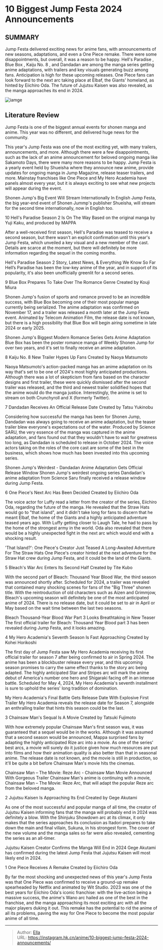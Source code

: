 # 10 Biggest Jump Festa 2024 Announcements


## SUMMARY 


 Jump Festa delivered exciting news for anime fans, with announcements of new seasons, adaptations, and even a 
One Piece
 remake. There were some disappointments, but overall, it was a reason to be happy. 
Hell&#39;s Paradise
, 
Blue Box
, 
Kaiju No. 8
, and 
Dandadan
 are among the manga series getting anime adaptations, with trailers and key visuals generating buzz among fans. Anticipation is high for these upcoming releases. 
One Piece
 fans can look forward to the next arc taking place at Elbaf, the Giants&#39; homeland, as hinted by Eiichiro Oda. The future of 
Jujutsu Kaisen
 was also revealed, as the manga approaches its end in 2024. 

![iamge](https://static1.srcdn.com/wordpress/wp-content/uploads/2023/12/jump-festa-2024-poster-1.jpg)

## Literature Review

Jump Festa is one of the biggest annual events for shonen manga and anime. This year was no different, and delivered huge news for the community.




This year&#39;s Jump Festa was one of the most exciting yet, with many trailers, announcements, and more. Although there were a few disappointments, such as the lack of an anime announcement for beloved ongoing manga like Sakamoto Days, there were many more reasons to be happy.
Jump Festa is a yearly event held by Shueisha where they announce new anime, provide updates for ongoing manga in Jump Magazine, release teaser trailers, and more. Mainstay franchises like One Piece and My Hero Academia have panels almost every year, but it is always exciting to see what new projects will appear during the event.
            
 
 Shonen Jump&#39;s Big Event Will Stream Internationally In English 
Jump Festa, the big year-end event of Shonen Jummp&#39;s publisher Shueisha, will stream for the second time internationally, now in English too.












 








 10  Hell&#39;s Paradise Season 2 Is On The Way 
Based on the original manga by Yuji Kaku, and produced by MAPPA


After a well-received first season, Hell&#39;s Paradise was teased to receive a second season, but there wasn&#39;t an explicit confirmation until this year&#39;s Jump Festa, which unveiled a key visual and a new member of the cast. Details are scarce at the moment, but there will definitely be more information regarding the sequel in the coming months.
            
 
 Hell&#39;s Paradise Season 2 Story, Latest News, &amp; Everything We Know So Far 
Hell’s Paradise has been the low-key anime of the year, and in support of its popularity, it&#39;s also been unofficially greenlit for a second series.








 9  Blue Box Prepares To Take Over The Romance Genre 
Created by Kouji Miura
        

Shonen Jump&#39;s fusion of sports and romance proved to be an incredible success, with Blue Box becoming one of their most popular manga currently being serialized. The anime adaptation was confirmed on November 17, and a trailer was released a month later at the Jump Festa event. Animated by Telecom Animation Film, the release date is not known, but there is a high possibility that Blue Box will begin airing sometime in late 2024 or early 2025.
            
 
 Shonen Jump&#39;s Biggest Modern Romance Series Gets Anime Adaptation 
Blue Box has been the poster romance manga of Weekly Shonen Jump for over two years, and it&#39;s set to finally receive an anime adaptation.








 8  Kaiju No. 8 New Trailer Hypes Up Fans 
Created by Naoya Matsumoto


Naoya Matsumoto&#39;s action-packed manga has an anime adaptation on its way that&#39;s set to be one of 2024&#39;s most highly anticipated productions. Although there was a lot of skepticism from fans based on the character designs and first trailer, these were quickly dismissed after the second trailer was released, and the third and newest trailer solidified hopes that the anime would do the manga justice. Interestingly, the anime is set to stream on both Crunchyroll and X (formerly Twitter).





 7  Dandadan Receives An Official Release Date 
Created by Tatsu Yukinobu


Considering how successful the manga has been for Shonen Jump, Dandadan was always going to receive an anime adaptation, but the teaser trailer blew everyone&#39;s expectations out of the water. Produced by Science SARU, the very essence of the manga was captured in the anime adaptation, and fans found out that they wouldn&#39;t have to wait for greatness too long, as Dandadan is scheduled to release in October 2024. The voice actors taking on the roles of the core cast are some of the best in the business, which shows how much has been invested into this upcoming series.
            
 
 Shonen Jump&#39;s Weirdest - Dandadan Anime Adaptation Gets Official Release Window 
Shonen Jump&#39;s weirdest ongoing series Dandadan&#39;s anime adaptation from Science Saru finally received a release window during Jump Festa.








 6  One Piece&#39;s Next Arc Has Been Decided 
Created by Eiichiro Oda


The voice actor for Luffy read a letter from the creator of the series, Eiichiro Oda, regarding the future of the manga. He revealed that the Straw Hats would go to &#34;that island&#34;, and it didn&#39;t take long for fans to discern that he meant Elbaf, the home of the Giants and a highly anticipated adventure teased years ago. With Luffy getting closer to Laugh Tale, he had to pass by the home of the strongest army in the world. Oda also revealed that there would be a highly unexpected fight in the next arc which would end with a shocking result.
            
 
 &#39;That Island?&#39;: One Piece&#39;s Creator Just Teased A Long-Awaited Adventure For The Straw Hats 
One Piece&#39;s creator hinted at the next adventure for the Straw Hat crew during Jump Festa, and it could be the land of the Giants.








 5  Bleach&#39;s War Arc Enters Its Second Half 
Created by Tite Kubo


With the second part of Bleach: Thousand Year Blood War, the third season was announced shortly after. Scheduled for 2024, a trailer was revealed that contained many shocking scenes for fans of the &#34;Big Three&#34; shonen title. With the reintroduction of old characters such as Aizen and Grimmjow, Bleach&#39;s upcoming season will definitely be one of the most anticipated anime of 2024. There is no release date, but it could be set to air in April or May based on the wait time between the last two seasons.
            
 
 Bleach Thousand-Year Blood War Part 3 Looks Breathtaking in New Teaser 
The first official trailer for Bleach: Thousand Year Blood part 3 has been revealed during Jump Festa, and it looks amazing.








 4  My Hero Academia&#39;s Seventh Season Is Fast Approaching 
Created by Kohei Horikoshi


The first day of Jump Festa saw My Hero Academia receiving its first official trailer for season 7 after being confirmed to air in Spring 2024. The anime has been a blockbuster release every year, and this upcoming season promises to carry the same effect thanks to the story arc being adapted. The highly anticipated Star and Stripes arc will mark the anime debut of America&#39;s number one hero and Shigaraki facing off in an intense battle. Scheduled for May 4, 2024, My Hero Academia&#39;s seventh installment is sure to uphold the series&#39; long tradition of domination.
            
 
 My Hero Academia&#39;s Final Battle Gets Release Date With Explosive First Trailer 
My Hero Academia reveals the release date for Season 7, alongside an enthralling trailer that hints this season could be the last.








 3  Chainsaw Man&#39;s Sequal Is A Movie 
Created by Tatsuki Fujimoto


With how extremely popular Chainsaw Man&#39;s first season was, it was guaranteed that a sequel would be in the works. Although it was assumed that a second season would be announced, Mappa surprised fans by adapting the highly anticipated Rize arc into a movie. As one of the series&#39; best arcs, a movie will surely do it justice given how much resources are put into films and how their animation quality is also better than that in seasonal anime. The release date is not known, and the movie is still in production, so it&#39;ll be quite a bit before Chainsaw Man&#39;s movie hits the cinemas.
            
 
 Chainsaw Man – The Movie: Reze Arc - Chainsaw Man Movie Announced With Gorgeous Trailer 
Chainsaw Man&#39;s anime is continuing with a movie, Chainsaw Man – The Movie: Reze Arc, that will adapt the popular Reze arc from the beloved manga.








 2  Jujutsu Kaisen Is Approaching Its End 
Created by Gege Akutami


As one of the most successful and popular manga of all time, the creator of Jujutsu Kaisen informing fans that the manga will probably end in 2024 was definitely a blow. With the Shinjuku Showdown arc at its climax, it only makes that the series approaches its conclusion as Itadori prepares to take down the main and final villain, Sukuna, in his strongest form. The cover of the new volume and the manga sales so far were also revealed, cementing the series as an all-timer.
            
 
 Jujutsu Kaisen Creator Confirms the Manga Will End in 2024 
Gege Akutami has confirmed during the latest Jump Festa that Jujutsu Kaisen will most likely end in 2024.








 1  One Piece Receives A Remake 
Created by Eiichiro Oda


By far the most shocking and unexpected news of this year&#39;s Jump Festa was that One Piece was confirmed to receive a ground-up remake spearheaded by Netflix and animated by Wit Studio. 2023 was one of the best years for Eiichiro Oda&#39;s iconic franchise: with the live-action being a massive success, the anime&#39;s Wano arc hailed as one of the best in the franchise, and the manga approaching its most exciting arc with all the major players duking it out. This remake has the potential to rid the anime of all its problems, paving the way for One Piece to become the most popular anime of all time. 

---

> Author: [Ella](https://instagram.hk.cn/)  
> URL: https://instagram.hk.cn/anime/10-biggest-jump-festa-2024-announcements/  


